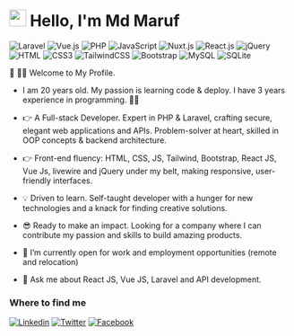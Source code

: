 <h1><img src="https://emojis.slackmojis.com/emojis/images/1531849430/4246/blob-sunglasses.gif?1531849430" width="30"/> Hello, I'm Md Maruf </h1>

![Laravel](https://img.shields.io/badge/Laravel-FF2D20?style=flat-square&logo=laravel&logoColor=white)
![Vue.js](https://img.shields.io/badge/Vue.js-35495E?style=flat-square&logo=vue.js&logoColor=4FC08D)
![PHP](https://img.shields.io/badge/PHP-777BB4?style=flat-square&logo=php&logoColor=white)
![JavaScript](https://img.shields.io/badge/JavaScript-F7DF1E?style=flat-square&logo=javascript&logoColor=black)
![Nuxt.js](https://img.shields.io/badge/Nuxt.js-35495E?style=flat-square&logo=nuxt&logoColor=4FC08D)
![React.js](https://img.shields.io/badge/React.js-0081CB?style=flat-square&logo=react&logoColor=61DAFB)
![jQuery](https://img.shields.io/badge/jQuery-0769AD?style=flat-square&logo=jquery&logoColor=white)
![HTML](https://img.shields.io/badge/HTML5-E34F26?style=flat-square&logo=html5&logoColor=white)
![CSS3](https://img.shields.io/badge/CSS3-1572B6?style=flat-square&logo=css3&logoColor=white)
![TailwindCSS](https://img.shields.io/badge/Tailwind_CSS-38B2AC?style=flat-square&logo=tailwind-css&logoColor=white)
![Bootstrap](https://img.shields.io/badge/Bootstrap-563D7C?style=flat-square&logo=bootstrap&logoColor=white)
![MySQL](https://img.shields.io/badge/MySQL-005C84?style=flat-square&logo=mysql&logoColor=white)
![SQLite](https://img.shields.io/badge/SQLite-07405E?style=flat-square&logo=sqlite&logoColor=white)

👋 👋👋 Welcome to My Profile. 
- I am 20 years old. My passion is learning code & deploy. I have 3 years experience in programming. 👩‍💻
- 👉 A Full-stack Developer. Expert in PHP & Laravel, crafting secure, elegant web applications and APIs. Problem-solver at heart, skilled in OOP concepts & backend architecture.
- 👉 Front-end fluency: HTML, CSS, JS, Tailwind, Bootstrap, React JS, Vue Js, livewire and jQuery under my belt, making responsive, user-friendly interfaces.
- 💡 Driven to learn. Self-taught developer with a hunger for new technologies and a knack for finding creative solutions.
- 😎 Ready to make an impact. Looking for a company where I can contribute my passion and skills to build amazing products.

- 👯 I’m currently open for work and employment opportunities (remote and relocation)
- 💬 Ask me about React JS, Vue JS, Laravel and API development.

### Where to find me

[![Linkedin](https://img.shields.io/badge/LinkedIn-0077B5?style=flat-square&logo=linkedin&logoColor=white)](https://www.linkedin.com/in/web-developer-maruf/) 
[![Twitter](https://img.shields.io/badge/Whatsapp-0aa30a?style=flat-square&logo=whatsapp&logoColor=white)](https://api.whatsapp.com/send?phone=4407460229387)
[![Facebook](https://img.shields.io/badge/Facebook-1877F2?style=flat-square&logo=facebook&logoColor=white)](https://facebook.com/web.developer.maruf)
